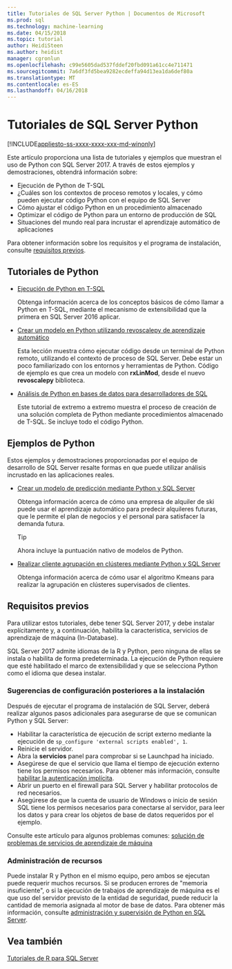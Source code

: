 ```yaml
---
title: Tutoriales de SQL Server Python | Documentos de Microsoft
ms.prod: sql
ms.technology: machine-learning
ms.date: 04/15/2018
ms.topic: tutorial
author: HeidiSteen
ms.author: heidist
manager: cgronlun
ms.openlocfilehash: c99e5605dad537fddef20fbd091a61cc4e711471
ms.sourcegitcommit: 7a6df3fd5bea9282ecdeffa94d13ea1da6def80a
ms.translationtype: MT
ms.contentlocale: es-ES
ms.lasthandoff: 04/16/2018
---
```

# <a name="sql-server-python-tutorials"></a>Tutoriales de SQL Server Python
[!INCLUDE[appliesto-ss-xxxx-xxxx-xxx-md-winonly](../../includes/appliesto-ss-xxxx-xxxx-xxx-md-winonly.md)]

Este artículo proporciona una lista de tutoriales y ejemplos que muestran el uso de Python con SQL Server 2017. A través de estos ejemplos y demostraciones, obtendrá información sobre:

+ Ejecución de Python de T-SQL
+ ¿Cuáles son los contextos de proceso remotos y locales, y cómo pueden ejecutar código Python con el equipo de SQL Server
+ Cómo ajustar el código Python en un procedimiento almacenado
+ Optimizar el código de Python para un entorno de producción de SQL
+ Situaciones del mundo real para incrustar el aprendizaje automático de aplicaciones

Para obtener información sobre los requisitos y el programa de instalación, consulte [requisitos previos](#bkmk_Prerequisites).

## <a name="bkmk_pythontutorials"></a>Tutoriales de Python

+ [Ejecución de Python en T-SQL](run-python-using-t-sql.md)

   Obtenga información acerca de los conceptos básicos de cómo llamar a Python en T-SQL, mediante el mecanismo de extensibilidad que la primera en SQL Server 2016 aplicar.

+ [Crear un modelo en Python utilizando revoscalepy de aprendizaje automático](use-python-revoscalepy-to-create-model.md)

   Esta lección muestra cómo ejecutar código desde un terminal de Python remoto, utilizando el contexto de proceso de SQL Server. Debe estar un poco familiarizado con los entornos y herramientas de Python. Código de ejemplo es que crea un modelo con **rxLinMod**, desde el nuevo **revoscalepy** biblioteca. 

+ [Análisis de Python en bases de datos para desarrolladores de SQL](sqldev-in-database-python-for-sql-developers.md)

    Este tutorial de extremo a extremo muestra el proceso de creación de una solución completa de Python mediante procedimientos almacenado de T-SQL. Se incluye todo el código Python.


## <a name="python-samples"></a>Ejemplos de Python

Estos ejemplos y demostraciones proporcionadas por el equipo de desarrollo de SQL Server resalte formas en que puede utilizar análisis incrustado en las aplicaciones reales.

+ [Crear un modelo de predicción mediante Python y SQL Server](https://microsoft.github.io/sql-ml-tutorials/python/rentalprediction/)

  Obtenga información acerca de cómo una empresa de alquiler de ski puede usar el aprendizaje automático para predecir alquileres futuras, que le permite el plan de negocios y el personal para satisfacer la demanda futura.

  > [!TIP]
  > Ahora incluye la puntuación nativo de modelos de Python.

+ [Realizar cliente agrupación en clústeres mediante Python y SQL Server](https://microsoft.github.io/sql-ml-tutorials/python/customerclustering/)

    Obtenga información acerca de cómo usar el algoritmo Kmeans para realizar la agrupación en clústeres supervisados de clientes.

## <a name="bkmk_Prerequisites"></a>Requisitos previos

Para utilizar estos tutoriales, debe tener SQL Server 2017, y debe instalar explícitamente y, a continuación, habilita la característica, servicios de aprendizaje de máquina (In-Database). 

SQL Server 2017 admite idiomas de la R y Python, pero ninguna de ellas se instala o habilita de forma predeterminada. La ejecución de Python requiere que esté habilitado el marco de extensibilidad y que se selecciona Python como el idioma que desea instalar. 

### <a name="post-installation-configuration-tips"></a>Sugerencias de configuración posteriores a la instalación

Después de ejecutar el programa de instalación de SQL Server, deberá realizar algunos pasos adicionales para asegurarse de que se comunican Python y SQL Server:

+ Habilitar la característica de ejecución de script externo mediante la ejecución de `sp_configure 'external scripts enabled', 1`.
+ Reinicie el servidor. 
+ Abra la **servicios** panel para comprobar si se Launchpad ha iniciado. 
+ Asegúrese de que el servicio que llama el tiempo de ejecución externo tiene los permisos necesarios. Para obtener más información, consulte [habilitar la autenticación implícita](../r/add-sqlrusergroup-to-database.md).
+ Abrir un puerto en el firewall para SQL Server y habilitar protocolos de red necesarios.
+ Asegúrese de que la cuenta de usuario de Windows o inicio de sesión SQL tiene los permisos necesarios para conectarse al servidor, para leer los datos y para crear los objetos de base de datos requeridos por el ejemplo.

Consulte este artículo para algunos problemas comunes: [solución de problemas de servicios de aprendizaje de máquina](../machine-learning-troubleshooting-faq.md)

### <a name="resource-management"></a>Administración de recursos

Puede instalar R y Python en el mismo equipo, pero ambos se ejecutan puede requerir muchos recursos. Si se producen errores de "memoria insuficiente", o si la ejecución de trabajos de aprendizaje de máquina es el que uso del servidor previsto de la entidad de seguridad, puede reducir la cantidad de memoria asignada al motor de base de datos. Para obtener más información, consulte [administración y supervisión de Python en SQL Server](../python/managing-and-monitoring-python-solutions.md).

## <a name="see-also"></a>Vea también

[Tutoriales de R para SQL Server](sql-server-r-tutorials.md)

